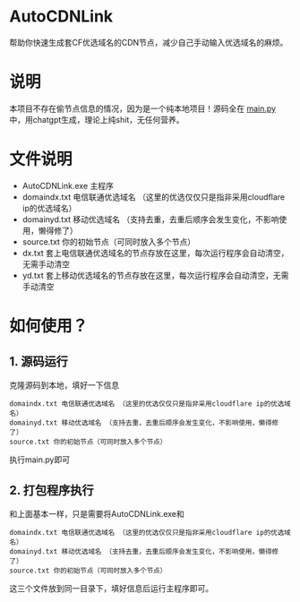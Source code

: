 # AutoCDNLink
帮助你快速生成套CF优选域名的CDN节点，减少自己手动输入优选域名的麻烦。
# 说明
本项目不存在偷节点信息的情况，因为是一个纯本地项目！源码全在 [main.py](https://github.com/snakexgc/AutoCDNLink/blob/main/main.py) 中，用chatgpt生成，理论上纯shit，无任何营养。
# 文件说明
- AutoCDNLink.exe 主程序
- domaindx.txt 电信联通优选域名 （这里的优选仅仅只是指非采用cloudflare ip的优选域名）
- domainyd.txt 移动优选域名 （支持去重，去重后顺序会发生变化，不影响使用，懒得修了）
- source.txt 你的初始节点（可同时放入多个节点）
- dx.txt 套上电信联通优选域名的节点存放在这里，每次运行程序会自动清空，无需手动清空
- yd.txt 套上移动优选域名的节点存放在这里，每次运行程序会自动清空，无需手动清空
# 如何使用？
## 1. 源码运行
克隆源码到本地，填好一下信息
```
domaindx.txt 电信联通优选域名 （这里的优选仅仅只是指非采用cloudflare ip的优选域名）
domainyd.txt 移动优选域名 （支持去重，去重后顺序会发生变化，不影响使用，懒得修了）
source.txt 你的初始节点（可同时放入多个节点）
```
执行main.py即可
## 2. 打包程序执行
和上面基本一样，只是需要将AutoCDNLink.exe和
```
domaindx.txt 电信联通优选域名 （这里的优选仅仅只是指非采用cloudflare ip的优选域名）
domainyd.txt 移动优选域名 （支持去重，去重后顺序会发生变化，不影响使用，懒得修了）
source.txt 你的初始节点（可同时放入多个节点）
```
这三个文件放到同一目录下，填好信息后运行主程序即可。
